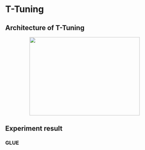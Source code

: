 # T-Tuning

## Architecture of T-Tuning
<center><img src="https://github.com/KU-INI/T-Tuning/assets/109642935/388bcf0e-9884-4a50-8cff-3e6db0ba05dd" width="350" height = "250"/></center>


## Experiment result
### GLUE
